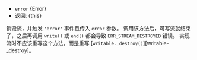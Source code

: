 <!-- YAML
added: v8.0.0
-->

* `error` {Error}
* 返回: {this}

销毁流，并触发 `'error'` 事件且传入 `error` 参数。
调用该方法后，可写流就结束了，之后再调用 `write()` 或 `end()` 都会导致 `ERR_STREAM_DESTROYED` 错误。
实现流时不应该重写这个方法，而是重写 [`writable._destroy()`][writable-_destroy]。

